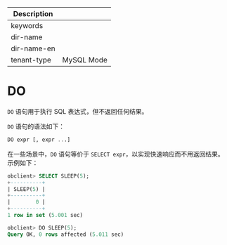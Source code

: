 | Description   |                 |
|---------------|-----------------|
| keywords      |                 |
| dir-name      |                 |
| dir-name-en   |                 |
| tenant-type   | MySQL Mode      |

# DO 


`DO` 语句用于执行 SQL 表达式，但不返回任何结果。

`DO` 语句的语法如下：

```sql
DO expr [, expr ...]
```


在一些场景中，`DO` 语句等价于 `SELECT expr`，以实现快速响应而不用返回结果。示例如下：

```sql
obclient> SELECT SLEEP(5);
+----------+
| SLEEP(5) |
+----------+
|        0 |
+----------+
1 row in set (5.001 sec)

obclient> DO SLEEP(5);
Query OK, 0 rows affected (5.011 sec)
```